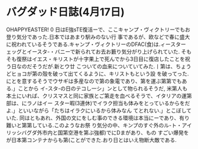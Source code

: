 # バグダッド日誌(4月17日)

OHAPPYEASTER!
0
日はE強sTE復活ーで、ここキャンプ・ヴィクトリーでもお登り気分であった.日本ではあまり駅みのない行
事であるが、欧などで春に盛大に祝われているそうである.キャンプ・ヴィクトリーのDFAC(食)は.ィースター
ェッグとイースタ-・バニーで新られてお去お籔り気分がり上げられていた.
そもそも復祭はイエス・キリストが十字果上で死んでから3日目に復店したことを祝う日なのだそうだが.新とウ廿
こついての血来についていてみた.丨第は、ちょうどヒョコが第の殻を破って出てくるように、キリストもという設
を破ってった.にとを意するそうでウサギは多産なので第の象電であり、第を運ぶ第第でもある.」ことから
イ-スタ-の日のテコし一シ」ンとして物られるそうだ,
米第人も本土にいれば、クリスマスと同に家族とご第走を血べるそラで、イタリアの運第部は、にラノはイー
スター暇(3連休)でイラク担当も体みをとっているからをだよ.」といいながら「たちはイラクにいるから体みなん
てとれない.」とこぼしていた.
同はともあれ、外国の文にをしむ事のできる環境は本当にーであり、有り難いと第第している.このようなお祭
り気分の中、キンプのすぐ外のル-ト・アイリッシバグダ外市内と国第空港を第ぶ強都)でにDまがあり、もの
すごい爆発をが日本第コンテナからも第(ことができた.おり日とはいえ物断大敵である.
